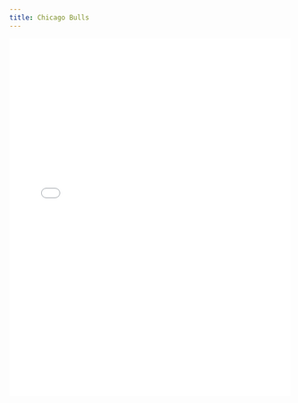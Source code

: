 ```yaml
---
title: Chicago Bulls
---
```


<iframe id="igraph" scrolling="no" style="border:none;" seamless="seamless" src="/plots/NBA/CHI.html" height="640" width="100%"></iframe>